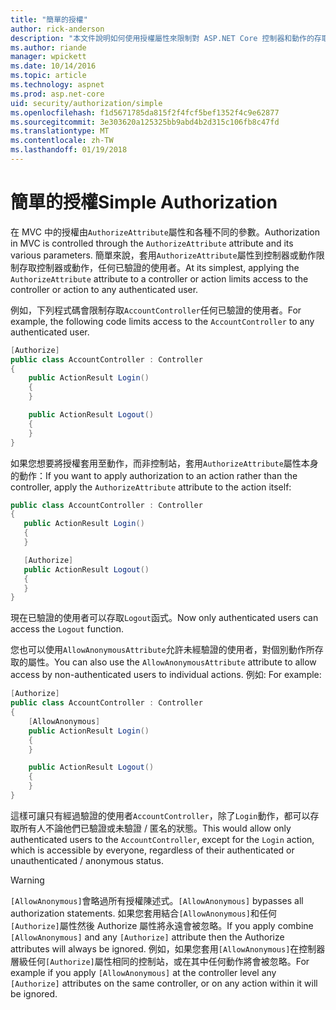 ```yaml
---
title: "簡單的授權"
author: rick-anderson
description: "本文件說明如何使用授權屬性來限制對 ASP.NET Core 控制器和動作的存取。"
ms.author: riande
manager: wpickett
ms.date: 10/14/2016
ms.topic: article
ms.technology: aspnet
ms.prod: asp.net-core
uid: security/authorization/simple
ms.openlocfilehash: f1d5671785da815f2f4fcf5bef1352f4c9e62877
ms.sourcegitcommit: 3e303620a125325bb9abd4b2d315c106fb8c47fd
ms.translationtype: MT
ms.contentlocale: zh-TW
ms.lasthandoff: 01/19/2018
---
```

# <a name="simple-authorization"></a><span data-ttu-id="c0acd-103">簡單的授權</span><span class="sxs-lookup"><span data-stu-id="c0acd-103">Simple Authorization</span></span>

<a name="security-authorization-simple"></a>

<span data-ttu-id="c0acd-104">在 MVC 中的授權由`AuthorizeAttribute`屬性和各種不同的參數。</span><span class="sxs-lookup"><span data-stu-id="c0acd-104">Authorization in MVC is controlled through the `AuthorizeAttribute` attribute and its various parameters.</span></span> <span data-ttu-id="c0acd-105">簡單來說，套用`AuthorizeAttribute`屬性到控制器或動作限制存取控制器或動作，任何已驗證的使用者。</span><span class="sxs-lookup"><span data-stu-id="c0acd-105">At its simplest, applying the `AuthorizeAttribute` attribute to a controller or action limits access to the controller or action to any authenticated user.</span></span>

<span data-ttu-id="c0acd-106">例如，下列程式碼會限制存取`AccountController`任何已驗證的使用者。</span><span class="sxs-lookup"><span data-stu-id="c0acd-106">For example, the following code limits access to the `AccountController` to any authenticated user.</span></span>

```csharp
[Authorize]
public class AccountController : Controller
{
    public ActionResult Login()
    {
    }

    public ActionResult Logout()
    {
    }
}
```

<span data-ttu-id="c0acd-107">如果您想要將授權套用至動作，而非控制站，套用`AuthorizeAttribute`屬性本身的動作：</span><span class="sxs-lookup"><span data-stu-id="c0acd-107">If you want to apply authorization to an action rather than the controller, apply the `AuthorizeAttribute` attribute to the action itself:</span></span>

```csharp
public class AccountController : Controller
{
   public ActionResult Login()
   {
   }

   [Authorize]
   public ActionResult Logout()
   {
   }
}
```

<span data-ttu-id="c0acd-108">現在已驗證的使用者可以存取`Logout`函式。</span><span class="sxs-lookup"><span data-stu-id="c0acd-108">Now only authenticated users can access the `Logout` function.</span></span>

<span data-ttu-id="c0acd-109">您也可以使用`AllowAnonymousAttribute`允許未經驗證的使用者，對個別動作所存取的屬性。</span><span class="sxs-lookup"><span data-stu-id="c0acd-109">You can also use the `AllowAnonymousAttribute` attribute to allow access by non-authenticated users to individual actions.</span></span> <span data-ttu-id="c0acd-110">例如: </span><span class="sxs-lookup"><span data-stu-id="c0acd-110">For example:</span></span>

```csharp
[Authorize]
public class AccountController : Controller
{
    [AllowAnonymous]
    public ActionResult Login()
    {
    }

    public ActionResult Logout()
    {
    }
}
```

<span data-ttu-id="c0acd-111">這樣可讓只有經過驗證的使用者`AccountController`，除了`Login`動作，都可以存取所有人不論他們已驗證或未驗證 / 匿名的狀態。</span><span class="sxs-lookup"><span data-stu-id="c0acd-111">This would allow only authenticated users to the `AccountController`, except for the `Login` action, which is accessible by everyone, regardless of their authenticated or unauthenticated / anonymous status.</span></span>

>[!WARNING]
> <span data-ttu-id="c0acd-112">`[AllowAnonymous]`會略過所有授權陳述式。</span><span class="sxs-lookup"><span data-stu-id="c0acd-112">`[AllowAnonymous]` bypasses all authorization statements.</span></span> <span data-ttu-id="c0acd-113">如果您套用結合`[AllowAnonymous]`和任何`[Authorize]`屬性然後 Authorize 屬性將永遠會被忽略。</span><span class="sxs-lookup"><span data-stu-id="c0acd-113">If you apply combine `[AllowAnonymous]` and any `[Authorize]` attribute then the Authorize attributes will always be ignored.</span></span> <span data-ttu-id="c0acd-114">例如，如果您套用`[AllowAnonymous]`在控制器層級任何`[Authorize]`屬性相同的控制站，或在其中任何動作將會被忽略。</span><span class="sxs-lookup"><span data-stu-id="c0acd-114">For example if you apply `[AllowAnonymous]` at the controller level any `[Authorize]` attributes on the same controller, or on any action within it will be ignored.</span></span>

